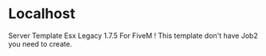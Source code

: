 # Localhost

Server Template Esx Legacy 1.7.5 For FiveM ! This template don't have Job2 you need to create.
